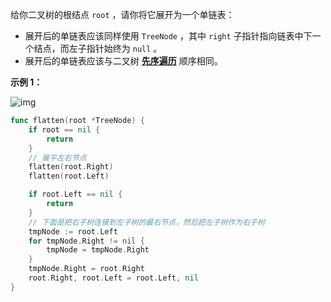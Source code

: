 给你二叉树的根结点 `root` ，请你将它展开为一个单链表：

- 展开后的单链表应该同样使用 `TreeNode` ，其中 `right` 子指针指向链表中下一个结点，而左子指针始终为 `null` 。
- 展开后的单链表应该与二叉树 [**先序遍历**](https://baike.baidu.com/item/先序遍历/6442839?fr=aladdin) 顺序相同。

**示例 1：**

![img](https://assets.leetcode.com/uploads/2021/01/14/flaten.jpg)

```go
func flatten(root *TreeNode) {
	if root == nil {
		return
	}
    // 展平左右节点
	flatten(root.Right)
	flatten(root.Left)

	if root.Left == nil {
		return
	}
    // 下面是把右子树连接到左子树的最右节点，然后把左子树作为右子树
	tmpNode := root.Left
	for tmpNode.Right != nil {
		tmpNode = tmpNode.Right
	}
	tmpNode.Right = root.Right
	root.Right, root.Left = root.Left, nil
}
```

